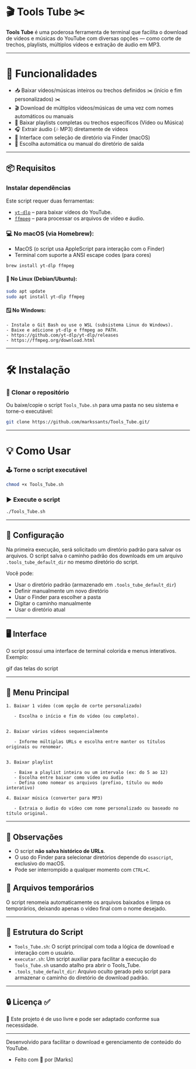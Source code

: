 # 🎬 Tools Tube ✂️

**Tools Tube** é uma poderosa ferramenta de terminal que facilita o download de vídeos e músicas do YouTube com diversas opções — como corte de trechos, playlists, múltiplos vídeos e extração de áudio em MP3.

---


# 🚀 Funcionalidades

- 📥 Baixar vídeos/músicas inteiros ou trechos definidos ✂️ (início e fim personalizados) ✂️
- 🎬 Download de múltiplos vídeos/músicas de uma vez com nomes automáticos ou manuais
- 📃 Baixar playlists completas ou trechos específicos (Vídeo ou Música)
- 🎧 Extrair áudio (🎶 MP3) diretamente de vídeos
- 🍎 Interface com seleção de diretório via Finder (macOS)
- 📁 Escolha automática ou manual do diretório de saída

---


## 📦 Requisitos

### Instalar dependências

Este script requer duas ferramentas:

- [`yt-dlp`](https://github.com/yt-dlp/yt-dlp) – para baixar vídeos do YouTube.
- [`ffmpeg`](https://ffmpeg.org/) – para processar os arquivos de vídeo e áudio.

### 💻 No macOS (via Homebrew):
- MacOS (o script usa AppleScript para interação com o Finder)
- Terminal com suporte a ANSI escape codes (para cores)

```bash
brew install yt-dlp ffmpeg
```

#### 🐧 No Linux (Debian/Ubuntu):

```bash
sudo apt update
sudo apt install yt-dlp ffmpeg
```

#### 🪟 No Windows:

```
- Instale o Git Bash ou use o WSL (subsistema Linux do Windows).
- Baixe e adicione yt-dlp e ffmpeg ao PATH.
- https://github.com/yt-dlp/yt-dlp/releases
- https://ffmpeg.org/download.html
```

---


# 🛠️ Instalação

### 👾 Clonar o repositório
Ou baixe/copie o script `Tools_Tube.sh` para uma pasta no seu sistema e torne-o executável:

```bash
git clone https://github.com/markssants/Tools_Tube.git/
```

---


# 💡 Como Usar

### 🕹️ Torne o script executável

```bash
chmod +x Tools_Tube.sh
```

### ▶️ Execute o script

```bash
./Tools_Tube.sh
```

---


## 🔧 Configuração

Na primeira execução, será solicitado um diretório padrão para salvar os arquivos.
O script salva o caminho padrão dos downloads em um arquivo `.tools_tube_default_dir` no mesmo diretório do script.

Você pode:
- Usar o diretório padrão (armazenado em `.tools_tube_default_dir`)
- Definir manualmente um novo diretório
- Usar o Finder para escolher a pasta
- Digitar o caminho manualmente
- Usar o diretório atual

---


## 🖥️ Interface

O script possui uma interface de terminal colorida e menus interativos. Exemplo:

gif das telas do script

---


## 📂 Menu Principal

```
1. Baixar 1 vídeo (com opção de corte personalizado)
  
   - Escolha o início e fim do vídeo (ou completo).


2. Baixar vários vídeos sequencialmente
  
   - Informe múltiplas URLs e escolha entre manter os títulos originais ou renomear.


3. Baixar playlist

   - Baixe a playlist inteira ou um intervalo (ex: do 5 ao 12)
   - Escolha entre baixar como vídeo ou áudio
   - Defina como nomear os arquivos (prefixo, título ou modo interativo)

4. Baixar música (converter para MP3)

   - Extraia o áudio do vídeo com nome personalizado ou baseado no título original.
```

---


## 📝 Observações

- O script **não salva histórico de URLs**.
- O uso do Finder para selecionar diretórios depende do `osascript`, exclusivo do macOS.
- Pode ser interrompido a qualquer momento com `CTRL+C`.
  

## 🧼 Arquivos temporários

O script renomeia automaticamente os arquivos baixados e limpa os temporários, deixando apenas o vídeo final com o nome desejado.

---

## 🧩 Estrutura do Script

*   `Tools_Tube.sh`: O script principal com toda a lógica de download e interação com o usuário.
*   `executar.sh`: Um script auxiliar para facilitar a execução do `Tools_Tube.sh` usando atalho pra abrir o Tools_Tube.
*   `.tools_tube_default_dir`: Arquivo oculto gerado pelo script para armazenar o caminho do diretório de download padrão.

---

## 🔒 Licença ✅

📜 Este projeto é de uso livre e pode ser adaptado conforme sua necessidade.


---

Desenvolvido para facilitar o download e gerenciamento de conteúdo do YouTube.

* Feito com 💜 por [Marks]
